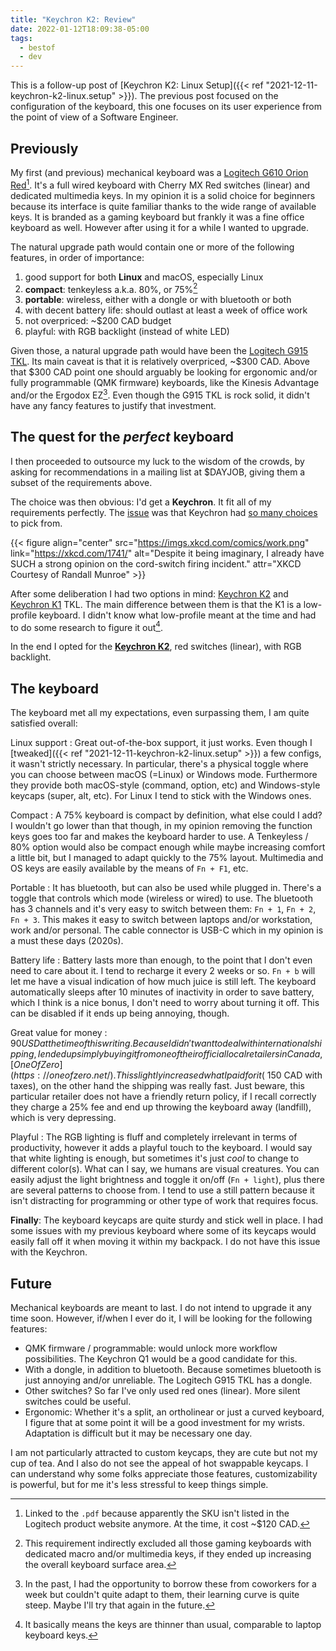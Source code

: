```yaml
---
title: "Keychron K2: Review"
date: 2022-01-12T18:09:38-05:00
tags:
  - bestof
  - dev
---
```


This is a follow-up post of [Keychron K2: Linux Setup]({{< ref "2021-12-11-keychron-k2-linux.setup" >}}). The previous post focused on the configuration of the keyboard, this one focuses on its user experience from the point of view of a Software Engineer.

## Previously

My first (and previous) mechanical keyboard was a [Logitech G610 Orion
Red][logitech-g610][^1]. It's a full wired keyboard with Cherry MX Red switches
(linear) and dedicated multimedia keys. In my opinion it is a solid choice for
beginners because its interface is quite familiar thanks to the wide range of
available keys. It is branded as a gaming keyboard but frankly it was a fine
office keyboard as well. However after using it for a while I wanted to
upgrade.

The natural upgrade path would contain one or more of the following features, in order of importance:

1. good support for both **Linux** and macOS, especially Linux
1. **compact**: tenkeyless a.k.a. 80%, or 75%[^2]
1. **portable**: wireless, either with a dongle or with bluetooth or both
1. with decent battery life: should outlast at least a week of office work
1. not overpriced: ~$200 CAD budget
1. playful: with RGB backlight (instead of white LED)

Given those, a natural upgrade path would have been the [Logitech G915
TKL][logitech-g915-tkl]. Its main caveat is that it is relatively overpriced,
~$300 CAD. Above that $300 CAD point one should arguably be looking for
ergonomic and/or fully programmable (QMK firmware) keyboards, like the Kinesis
Advantage and/or the Ergodox EZ[^3]. Even though the G915 TKL is rock solid, it
didn't have any fancy features to justify that investment.

## The quest for the _perfect_ keyboard

I then proceeded to outsource my luck to the wisdom of the crowds, by asking
for recommendations in a mailing list at $DAYJOB, giving them a subset of the
requirements above.

The choice was then obvious: I'd get a **Keychron**. It fit all of my
requirements perfectly. The [issue][paradox-of-choice] was that Keychron had
[so many choices][keychron-choices] to pick from.

{{< figure align="center" src="https://imgs.xkcd.com/comics/work.png" link="https://xkcd.com/1741/" alt="Despite it being imaginary, I already have SUCH a strong opinion on the cord-switch firing incident." attr="XKCD Courtesy of Randall Munroe" >}}

After some deliberation I had two options in mind: [Keychron K2][keychron-k2]
and [Keychron K1][keychron-k1] TKL. The main difference between them is that
the K1 is a low-profile keyboard. I didn't know what low-profile meant at the
time and had to do some research to figure it out[^4].

In the end I opted for the [**Keychron K2**][keychron-k2], red switches (linear),
with RGB backlight.

## The keyboard

The keyboard met all my expectations, even surpassing them, I am quite satisfied overall:

Linux support
: Great out-of-the-box support, it just works. Even though I [tweaked]({{< ref
"2021-12-11-keychron-k2-linux.setup" >}}) a few configs, it wasn't strictly
necessary. In particular, there's a physical toggle where you can choose between
macOS (=Linux) or Windows mode. Furthermore they provide both macOS-style (command, option, etc) and
Windows-style keycaps (super, alt, etc). For Linux I tend to stick with the Windows ones.

Compact
: A 75% keyboard is compact by definition, what else could I add?
I wouldn't go lower than that though, in my opinion removing the function keys
goes too far and makes the keyboard harder to use. A Tenkeyless / 80% option
would also be compact enough while maybe increasing comfort a little bit, but
I managed to adapt quickly to the 75% layout. Multimedia and OS keys are easily
available by the means of `Fn + F1`, etc.

Portable
: It has bluetooth, but can also be used while plugged in. There's a toggle that
controls which mode (wireless or wired) to use. The bluetooth has 3 channels and
it's very easy to switch between them: `Fn + 1`, `Fn + 2`, `Fn + 3`. This makes it easy
to switch between laptops and/or workstation, work and/or personal. The cable connector
is USB-C which in my opinion is a must these days (2020s).

Battery life
: Battery lasts more than enough, to the point that I don't even need to care about it.
I tend to recharge it every 2 weeks or so. `Fn + b` will let me have a visual indication
of how much juice is still left. The keyboard automatically sleeps after 10 minutes of inactivity
in order to save battery, which I think is a nice bonus, I don't need to worry about turning it off.
This can be disabled if it ends up being annoying, though.

Great value for money
: $90 USD at the time of this writing. Because I didn't want to deal with international shipping, I ended up
simply buying it from one of their official local retailers in Canada, [OneOfZero](https://oneofzero.net/). This
slightly increased what I paid for it (~$150 CAD with taxes), on the other hand the shipping was really fast. Just
beware, this particular retailer does not have a friendly return policy, if I recall correctly they charge a 25% fee
and end up throwing the keyboard away (landfill), which is very depressing.

Playful
: The RGB lighting is fluff and completely irrelevant in terms of productivity, however it adds a playful touch to the keyboard.
I would say that white lighting is enough, but sometimes it's just _cool_ to change to different color(s).
What can I say, we humans are visual creatures. You can easily adjust the light brightness and toggle it on/off (`Fn + light`),
plus there are several patterns to choose from. I tend to use a still pattern because it isn't distracting for programming or
other type of work that requires focus.

**Finally**: The keyboard keycaps are quite sturdy and stick well in place. I had some
issues with my previous keyboard where some of its keycaps would easily fall
off it when moving it within my backpack. I do not have this issue with the
Keychron.

## Future

Mechanical keyboards are meant to last. I do not intend to upgrade it any time
soon. However, if/when I ever do it, I will be looking for the following features:

- QMK firmware / programmable: would unlock more workflow possibilities. The
  Keychron Q1 would be a good candidate for this.
- With a dongle, in addition to bluetooth. Because sometimes bluetooth is just
  annoying and/or unreliable. The Logitech G915 TKL has a dongle.
- Other switches? So far I've only used red ones (linear). More silent switches
  could be useful.
- Ergonomic: Whether it's a split, an ortholinear or just a curved keyboard,
  I figure that at some point it will be a good investment for my wrists.
  Adaptation is difficult but it may be necessary one day.

I am not particularly attracted to custom keycaps, they are cute but not my cup
of tea. And I also do not see the appeal of hot swappable keycaps. I can
understand why some folks appreciate those features, customizability is
powerful, but for me it's less stressful to keep things simple.

[logitech-g610]: https://www.logitech.com/assets/64198/g610-orion-red.pdf
[logitech-g915-tkl]: https://www.logitechg.com/en-ca/products/gaming-keyboards/g915-tkl-wireless.html
[paradox-of-choice]: https://en.wikipedia.org/wiki/The_Paradox_of_Choice
[keychron-choices]: https://www.keychron.com/collections/all-products
[keychron-k1]: https://www.keychron.com/products/keychron-k1-wireless-mechanical-keyboard
[keychron-k2]: https://www.keychron.com/products/keychron-k2-wireless-mechanical-keyboard

[^1]: Linked to the `.pdf` because apparently the SKU isn't listed in the Logitech product website anymore. At the time, it cost ~$120 CAD.
[^2]: This requirement indirectly excluded all those gaming keyboards with dedicated macro and/or multimedia keys, if they ended up increasing the overall keyboard surface area.
[^3]: In the past, I had the opportunity to borrow these from coworkers for a week but couldn't quite adapt to them, their learning curve is quite steep. Maybe I'll try that again in the future.
[^4]: It basically means the keys are thinner than usual, comparable to laptop keyboard keys.
